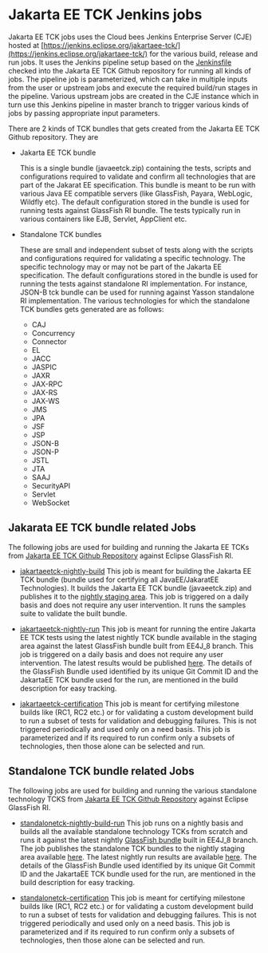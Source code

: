 # Jakarta EE TCK Jenkins jobs
Jakarta EE TCK jobs uses the Cloud bees Jenkins Enterprise Server (CJE) hosted at [https://jenkins.eclipse.org/jakartaee-tck/](https://jenkins.eclipse.org/jakartaee-tck/) for the various build, release and run jobs. It uses the Jenkins pipeline setup based on the [Jenkinsfile](https://github.com/eclipse-ee4j/jakartaee-tck/blob/master/Jenkinsfile) checked into the Jakarta EE TCK Github repository for running all kinds of jobs. The pipeline job is parameterized, which can take in multiple inputs from the user or upstream jobs and execute the required build/run stages in the pipeline. Various upstream jobs are created in the CJE instance which in turn use this Jenkins pipeline in master branch to trigger various kinds of jobs by passing appropriate input parameters.

There are 2 kinds of TCK bundles that gets created from the Jakarta EE TCK Github repository. They are 
* Jakarta EE TCK bundle 

    This is a single bundle (javaeetck.zip) containing the tests, scripts and configurations required to validate and confirm all technologies that are part of the Jakarat EE specification. This bundle is meant to be run with various Java EE compatible servers (like GlassFish, Payara, WebLogic, Wildfly etc). The default configuration stored in the bundle is used for running tests against GlassFish RI bundle. The tests typically run in various containers like EJB, Servlet, AppClient etc.
* Standalone TCK bundles

    These are small and independent subset of tests along with the scripts and configurations required for validating a specific technology. The specific technology may or may not be part of the Jakarta EE specification. The default configurations stored in the bundle is used for running the tests against standalone RI implementation. For instance, JSON-B tck bundle can be used for running against Yasson standalone RI implementation. The various technologies for which the standalone TCK bundles gets generated are as follows:
    * CAJ
    * Concurrency 
    * Connector 
    * EL 
    * JACC
    * JASPIC 
    * JAXR 
    * JAX-RPC 
    * JAX-RS 
    * JAX-WS 
    * JMS
    * JPA
    * JSF
    * JSP
    * JSON-B
    * JSON-P
    * JSTL
    * JTA
    * SAAJ
    * SecurityAPI
    * Servlet
    * WebSocket

## Jakarata EE TCK bundle related Jobs
The following jobs are used for building and running the Jakarta EE TCKs from [Jakarta EE TCK Github Repository](https://github.com/eclipse-ee4j/jakartaee-tck) against Eclipse GlassFish RI.

* [jakartaeetck-nightly-build](https://jenkins.eclipse.org/jakartaee-tck/job/jakartaeetck-nightly-build/)
This job is meant for building the Jakarta EE TCK bundle (bundle used for certifying all JavaEE/JakaratEE Technologies). It builds the Jakarta EE TCK bundle (javaeetck.zip) and publishes it to the [nightly staging area](https://download.eclipse.org/ee4j/jakartaee-tck/8.0.1/nightly/javaeetck.zip). This job is triggered on a daily basis and does not require any user intervention. It runs the samples suite to validate the built bundle.

* [jakartaeetck-nightly-run](https://jenkins.eclipse.org/jakartaee-tck/job/jakartaeetck-nightly-build/)
This job is meant for running the entire Jakarta EE TCK tests using the latest nightly TCK bundle available in the staging area against the latest GlassFish bundle built from EE4J_8 branch. This job is triggered on a daily basis and does not require any user intervention. The latest results would be published [here](https://jenkins.eclipse.org/jakartaee-tck/job/jakartaeetck-nightly-build/lastSuccessfulBuild/junit-reports-with-handlebars/testSuitesOverview.html). The details of the GlassFish Bundle used identified by its unique Git Commit ID and the JakartaEE TCK bundle used for the run, are mentioned in the build description for easy tracking.

* [jakartaeetck-certification](https://jenkins.eclipse.org/jakartaee-tck/job/jakartaeetck-certification/)
This job is meant for certifying milestone builds like (RC1, RC2 etc.) or for validating a custom development build to run a subset of tests for validation and debugging failures. This is not triggered periodically and used only on a need basis. This job is parameterized and if its required to run confirm only a subsets of technologies, then those alone can be selected and run.

## Standalone TCK bundle related Jobs
The following jobs are used for building and running the various standalone technology TCKS from [Jakarta EE TCK Github Repository](https://github.com/eclipse-ee4j/jakartaee-tck) against Eclipse GlassFish RI.

* [standalonetck-nightly-build-run](https://jenkins.eclipse.org/jakartaee-tck/job/standalonetck-nightly-build-run/)
This job runs on a nightly basis and builds all the available standalone technology TCKs from scratch and runs it against the latest nightly [GlassFish bundle](https://jenkins.eclipse.org/glassfish/job/glassfish/job/EE4J_8/lastSuccessfulBuild/artifact/bundles/glassfish.zip) built in EE4J_8 branch. The job publishes the standalone TCK bundles to the nightly staging area available [here](https://download.eclipse.org/ee4j/jakartaee-tck/8.0.1/nightly/). The latest nightly run results are available [here](https://jenkins.eclipse.org/jakartaee-tck/job/standalonetck-nightly-build-run/lastSuccessfulBuild/junit-reports-with-handlebars). The details of the GlassFish Bundle used identified by its unique Git Commit ID and the JakartaEE TCK bundle used for the run, are mentioned in the build description for easy tracking.

* [standalonetck-certification](https://jenkins.eclipse.org/jakartaee-tck/job/standalonetck-certification/)
This job is meant for certifying milestone builds like (RC1, RC2 etc.) or for validating a custom development build to run a subset of tests for validation and debugging failures. This is not triggered periodically and used only on a need basis. This job is parameterized and if its required to run confirm only a subsets of technologies, then those alone can be selected and run.


